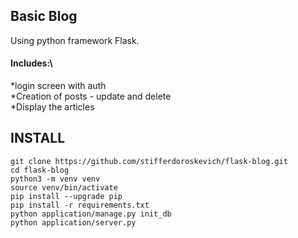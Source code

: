 ## Basic Blog
Using python framework Flask.

#### Includes:\
*login screen with auth\
*Creation of posts - update and delete\
*Display the articles

## INSTALL
```
git clone https://github.com/stifferdoroskevich/flask-blog.git
cd flask-blog
python3 -m venv venv
source venv/bin/activate
pip install --upgrade pip
pip install -r requirements.txt
python application/manage.py init_db
python application/server.py
```
